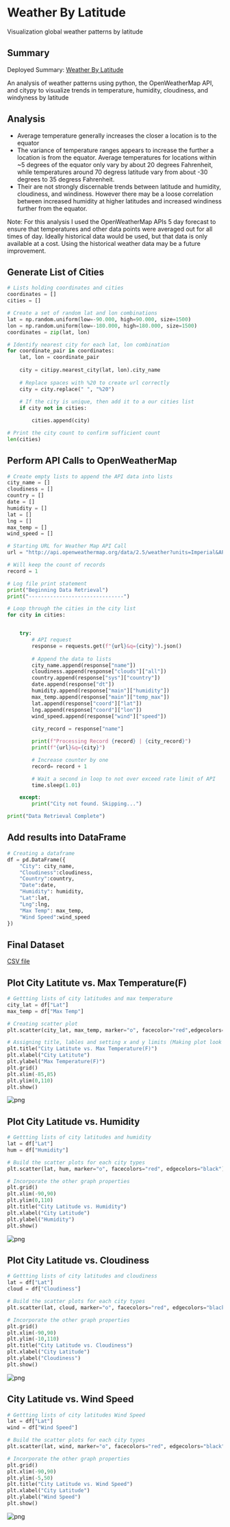 # Weather By Latitude
Visualization global weather patterns by latitude

## Summary
Deployed Summary: [Weather By Latitude](https://faznaimov.github.io/Weather-Py/ "Weather By Latitude")

An analysis of weather patterns using python, the OpenWeatherMap API, and citypy to visualize trends in temperature, humidity, cloudiness, and windyness by latitude

## Analysis
- Average temperature generally increases the closer a location is to the equator
- The variance of temperature ranges appears to increase the further a location is from the equator. Average temperatures for locations within ~5 degrees of the equator only vary by about 20 degrees Fahrenheit, while temperatures around 70 degress latitude vary from about -30 degrees to 35 degress Fahrenheit.
- Their are not strongly discernable trends between latitude and humidity, cloudiness, and windiness. However there may be a loose correlation between increased humidity at higher latitudes and increased windiness further from the equator.

Note: For this analysis I used the OpenWeatherMap APIs 5 day forecast to ensure that temperatures and other data points were averaged out for all times of day. Ideally historical data would be used, but that data is only available at a cost. Using the historical weather data may be a future improvement.

## Generate List of Cities

```python
# Lists holding coordinates and cities
coordinates = []
cities = []

# Create a set of random lat and lon combinations
lat = np.random.uniform(low=-90.000, high=90.000, size=1500)
lon = np.random.uniform(low=-180.000, high=180.000, size=1500)
coordinates = zip(lat, lon)

# Identify nearest city for each lat, lon combination
for coordinate_pair in coordinates:
    lat, lon = coordinate_pair
    
    city = citipy.nearest_city(lat, lon).city_name
    
    # Replace spaces with %20 to create url correctly 
    city = city.replace(" ", "%20")
    
    # If the city is unique, then add it to a our cities list
    if city not in cities:

        cities.append(city)

# Print the city count to confirm sufficient count
len(cities)
```

## Perform API Calls to OpenWeatherMap


```python
# Create empty lists to append the API data into lists 
city_name = []
cloudiness = []
country = []
date = []
humidity = []
lat = []
lng = []
max_temp = []
wind_speed = []

# Starting URL for Weather Map API Call
url = "http://api.openweathermap.org/data/2.5/weather?units=Imperial&APPID=" + api_key

# Will keep the count of records
record = 1

# Log file print statement
print("Beginning Data Retrieval")
print("-------------------------------")

# Loop through the cities in the city list
for city in cities:


    try:
        # API request
        response = requests.get(f"{url}&q={city}").json()
        
        # Append the data to lists
        city_name.append(response["name"])
        cloudiness.append(response["clouds"]["all"])
        country.append(response["sys"]["country"])
        date.append(response["dt"])
        humidity.append(response["main"]["humidity"])
        max_temp.append(response["main"]["temp_max"])
        lat.append(response["coord"]["lat"])
        lng.append(response["coord"]["lon"])
        wind_speed.append(response["wind"]["speed"])
        
        city_record = response["name"]

        print(f"Processing Record {record} | {city_record}")
        print(f"{url}&q={city}")

        # Increase counter by one
        record= record + 1

        # Wait a second in loop to not over exceed rate limit of API
        time.sleep(1.01)

    except:
        print("City not found. Skipping...")

print("Data Retrieval Complete")
```
## Add results into DataFrame
```python
# Creating a dataframe
df = pd.DataFrame({
    "City": city_name,
    "Cloudiness":cloudiness, 
    "Country":country,
    "Date":date, 
    "Humidity": humidity,
    "Lat":lat, 
    "Lng":lng, 
    "Max Temp": max_temp,
    "Wind Speed":wind_speed
})
```
## Final Dataset
[CSV file](Output/fileOne.csv)

## Plot City Latitute vs. Max Temperature(F)


```python
# Gettting lists of city latitudes and max temperature
city_lat = df["Lat"]
max_temp = df["Max Temp"]

# Creating scatter plot
plt.scatter(city_lat, max_temp, marker="o", facecolor="red",edgecolors="black")

# Assigning title, lables and setting x and y limits (Making plot look pretty)
plt.title("City Latitute vs. Max Temperature(F)")
plt.xlabel("City Latitute")
plt.ylabel("Max Temperature(F)")
plt.grid()
plt.xlim(-85,85)
plt.ylim(0,110)
plt.show()
```


![png](Output/latvsmax.png)


## Plot City Latitude vs. Humidity


```python
# Gettting lists of city latitudes and humidity
lat = df["Lat"]
hum = df["Humidity"]

# Build the scatter plots for each city types
plt.scatter(lat, hum, marker="o", facecolors="red", edgecolors="black")

# Incorporate the other graph properties
plt.grid()
plt.xlim(-90,90)
plt.ylim(0,110)
plt.title("City Latitude vs. Humidity")
plt.xlabel("City Latitude")
plt.ylabel("Humidity")
plt.show()
```


![png](Output/latvshum.png)


## Plot City Latitude vs. Cloudiness

```python
# Gettting lists of city latitudes and cloudiness
lat = df["Lat"]
cloud = df["Cloudiness"]

# Build the scatter plots for each city types
plt.scatter(lat, cloud, marker="o", facecolors="red", edgecolors="black")

# Incorporate the other graph properties
plt.grid()
plt.xlim(-90,90)
plt.ylim(-10,110)
plt.title("City Latitude vs. Cloudiness")
plt.xlabel("City Latitude")
plt.ylabel("Cloudiness")
plt.show()
```

![png](Output/latvscloud.png)


## City Latitude vs. Wind Speed

```python
# Gettting lists of city latitudes Wind Speed
lat = df["Lat"]
wind = df["Wind Speed"]

# Build the scatter plots for each city types
plt.scatter(lat, wind, marker="o", facecolors="red", edgecolors="black")

# Incorporate the other graph properties
plt.grid()
plt.xlim(-90,90)
plt.ylim(-5,50)
plt.title("City Latitude vs. Wind Speed")
plt.xlabel("City Latitude")
plt.ylabel("Wind Speed")
plt.show()
```

![png](Output/latvswind.png)
